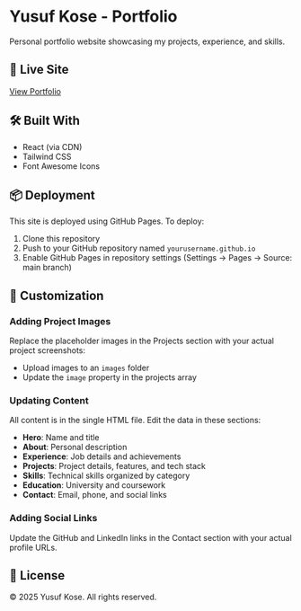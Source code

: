 # Yusuf Kose - Portfolio

Personal portfolio website showcasing my projects, experience, and skills.

## 🚀 Live Site
[View Portfolio](https://yourusername.github.io)

## 🛠️ Built With
- React (via CDN)
- Tailwind CSS
- Font Awesome Icons

## 📦 Deployment

This site is deployed using GitHub Pages. To deploy:

1. Clone this repository
2. Push to your GitHub repository named `yourusername.github.io`
3. Enable GitHub Pages in repository settings (Settings → Pages → Source: main branch)

## 🎨 Customization

### Adding Project Images
Replace the placeholder images in the Projects section with your actual project screenshots:
- Upload images to an `images` folder
- Update the `image` property in the projects array

### Updating Content
All content is in the single HTML file. Edit the data in these sections:
- **Hero**: Name and title
- **About**: Personal description
- **Experience**: Job details and achievements
- **Projects**: Project details, features, and tech stack
- **Skills**: Technical skills organized by category
- **Education**: University and coursework
- **Contact**: Email, phone, and social links

### Adding Social Links
Update the GitHub and LinkedIn links in the Contact section with your actual profile URLs.

## 📝 License
© 2025 Yusuf Kose. All rights reserved.
